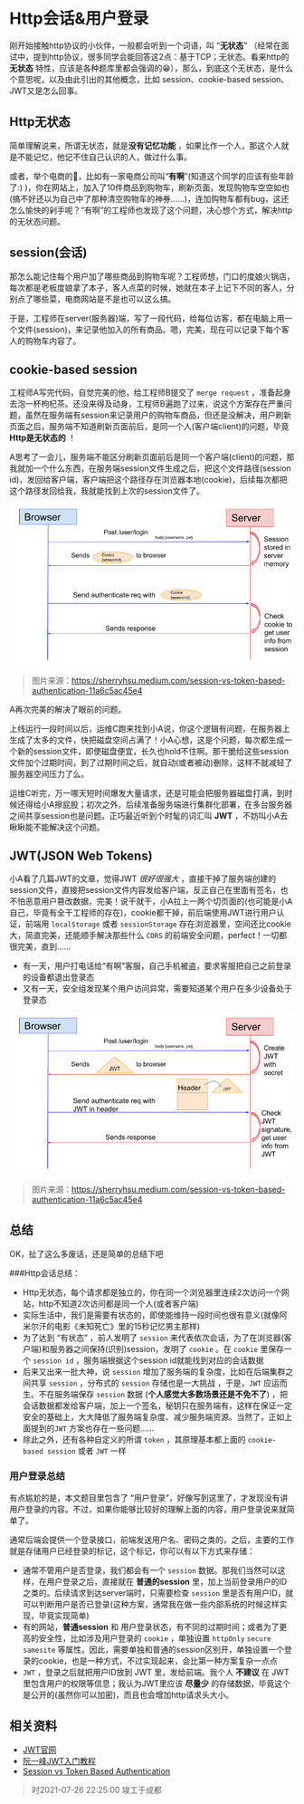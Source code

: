 # Http会话&用户登录



刚开始接触http协议的小伙伴，一般都会听到一个词语，叫 “**无状态**”  （经常在面试中，提到http协议，很多同学会能回答这2点：基于TCP；无状态。看来http的 **无状态** 特性，应该是各种题库里都会强调的😁），那么，到底这个无状态，是什么个意思呢，以及由此引出的其他概念，比如 session、cookie-based session、JWT又是怎么回事。



## Http无状态

简单理解说来，所谓无状态，就是**没有记忆功能** ，如果比作一个人，那这个人就是不能记忆，他记不住自己认识的人，做过什么事。

或者，举个电商的🌰，比如有一家电商公司叫“**有啊**”(知道这个同学的应该有些年龄了:) )，你在网站上，加入了10件商品到购物车，刷新页面，发现购物车空空如也(搞不好还以为自己中了那种清空购物车的神券……)，连加购物车都有bug，这还怎么愉快的剁手呢？“有啊”的工程师也发现了这个问题，决心想个方式，解决http的无状态问题。

## session(会话)

那怎么能记住每个用户加了哪些商品到购物车呢？工程师想，门口的度娘火锅店，每次都是老板度娘拿了本子，客人点菜的时候，她就在本子上记下不同的客人，分别点了哪些菜，电商网站是不是也可以这么搞。

于是，工程师在server(服务器)端，写了一段代码，给每位访客，都在电脑上用一个文件(session)，来记录他加入的所有商品。嗯，完美，现在可以记录下每个客人的购物车内容了。

## cookie-based session

工程师A写完代码，自觉完美的他，给工程师B提交了 `merge request` ，准备起身去泡一杯枸杞茶。还没来得及动身，工程师B遍跑了过来，说这个方案存在严重问题，虽然在服务端有session来记录用户的购物车商品，但还是没解决，用户刷新页面之后，服务端不知道刷新页面前后，是同一个人(客户端client)的问题，毕竟 **Http是无状态的** ！

A思考了一会儿，服务端不能区分刷新页面前后是同一个客户端(client)的问题，那我就加一个什么东西，在服务端session文件生成之后，把这个文件路径(session id)，发回给客户端，客户端把这个路径存在浏览器本地(cookie)，后续每次都把这个路径发回给我，我就能找到上次的session文件了。

![cookie-based-session](./cookie-based-session.png)

> 图片来源：https://sherryhsu.medium.com/session-vs-token-based-authentication-11a6c5ac45e4 



A再次完美的解决了眼前的问题。

上线运行一段时间以后，运维C跑来找到小A说，你这个逻辑有问题，在服务器上生成了太多的文件，快把磁盘空间占满了！小A心想，这是个问题，每次都生成一个新的session文件，即使磁盘便宜，长久也hold不住啊。那干脆给这些session文件加个过期时间，到了过期时间之后，就自动(或者被动)删除，这样不就减轻了服务器空间压力了么。

运维C听完，万一哪天短时间爆发大量请求，还是可能会把服务器磁盘打满，到时候还得给小A擦屁股；初次之外，后续准备服务端进行集群化部署，在多台服务器之间共享session也是问题。正巧最近听到个时髦的词汇叫 **JWT** ，不妨叫小A去瞅瞅能不能解决这个问题。

## JWT(JSON Web Tokens)

小A看了几篇JWT的文章，觉得JWT *很好很强大* ，直接干掉了服务端创建的session文件，直接把session文件内容发给客户端，反正自己在里面有签名，也不怕恶意用户篡改数据，完美！说干就干，小A拉上一两个切页面的(也可能是小A自己，毕竟有全干工程师的存在)，cookie都干掉，前后端使用JWT进行用户认证，前端用 `localStorage`  或者 `sessionStorage` 存在浏览器里，空间还比cookie大，简直完美，还能顺手解决那些什么 `CORS` 的前端安全问题，perfect！一切都很完美，直到……

* 有一天，用户打电话给“有啊”客服，自己手机被盗，要求客服把自己之前登录的设备都退出登录态
* 又有一天，安全组发现某个用户访问异常，需要知道某个用户在多少设备处于登录态

![JWT based session](token-based-session.png)

> 图片来源：https://sherryhsu.medium.com/session-vs-token-based-authentication-11a6c5ac45e4 

## 总结

OK，扯了这么多废话，还是简单的总结下吧

###Http会话总结：

* Http无状态，每个请求都是独立的，你在同一个浏览器里连续2次访问一个网站，http不知道2次访问都是同一个人(或者客户端)
* 实际生活中，我们是需要有状态的，即使能维持一段时间也很有意义(就像阿米尔汗的电影《未知死亡》里的15秒记忆男主那样)
* 为了达到 “有状态” ，前人发明了 `session`  来代表依次会话，为了在浏览器(客户端)和服务器之间保持(识别)session，发明了 `cookie` 。在 `cookie` 里保存一个 `session id` ，服务端根据这个session id就能找到对应的会话数据
* 后来又出来一批大神，说  `session` 增加了服务端的复杂度，比如在后端集群之间共享 `session` ，分布式的 `session` 存储也是一大挑战 ，于是，`JWT` 应运而生。不在服务端保存 `session` 数据 (**个人感觉大多数场景还是不免不了**) ，把会话数据都发给客户端，加上一个签名，秘钥只在服务端有，这样在保证一定安全的基础上，大大降低了服务端复杂度、减少服务端资源。当然了，正如上面提到的`JWT` 方案也存在一些问题……
* 除此之外，还有各种自定义的所谓 `token` ，其原理基本都上面的 `cookie-based session` 或者 `JWT` 一样



### 用户登录总结

有点尴尬的是，本文题目里包含了 “用户登录”，好像写到这里了，才发现没有讲用户登录的内容。不过，如果你能够比较好的理解上面的内容，用户登录说来就简单了。

通常后端会提供一个登录接口，前端发送用户名、密码之类的，之后，主要的工作就是存储用户已经登录的标记，这个标记，你可以有以下方式来存储：

* 通常不管用户是否登录，我们都会有一个 `session` 数据。那我们当然可以这样，在用户登录之后，直接就在 **普通的session** 里，加上当前登录用户的ID之类的。后续请求到达server端时，只需要检查 `session` 里是否有用户ID，就可以判断用户是否已登录(这种方案，通常我在做一些内部系统的时候这样实现，毕竟实现简单)
* 有的网站，**普通session** 和 用户登录状态，有不同的过期时间；或者为了更高的安全性，比如涉及用户登录的 `cookie` ，单独设置 `httpOnly` `secure` `samesite` 等属性。因此，需要单独和普通的session区别开，单独设置一个登录的cookie，也是一种方式，不过实现起来，会比第一种方案复杂一点点
* `JWT` ，登录之后就把用户ID放到 JWT 里，发给前端。我个人 **不建议** 在 JWT里包含用户的权限等信息；我认为JWT里应该 **尽量少** 的存储数据，毕竟这个是公开的(虽然你可以加密)，而且也会增加http请求头大小。



## 相关资料



* [JWT官网](https://jwt.io) 
* [阮一峰JWT入门教程](https://www.ruanyifeng.com/blog/2018/07/json_web_token-tutorial.html) 
* [Session vs Token Based Authentication](https://sherryhsu.medium.com/session-vs-token-based-authentication-11a6c5ac45e4) 





> 时2021-07-26 22:25:00 竣工于成都

